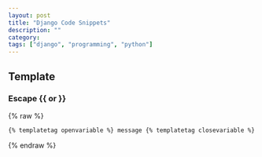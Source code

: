 ```yaml
---
layout: post
title: "Django Code Snippets"
description: ""
category:
tags: ["django", "programming", "python"]
---
```


## Template

### Escape {{ or }}

{% raw %}
~~~ html
{% templatetag openvariable %} message {% templatetag closevariable %}
~~~
{% endraw %}
